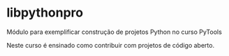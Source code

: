 # libpythonpro
Módulo para exemplificar construção de projetos Python no curso PyTools

Neste curso é ensinado como contribuir com projetos de código aberto.